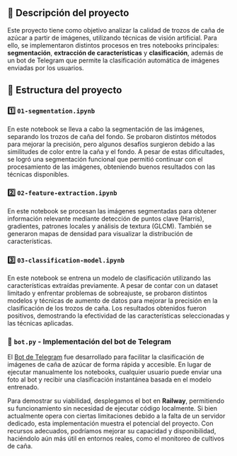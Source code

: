 ## 🌱 Descripción del proyecto  

Este proyecto tiene como objetivo analizar la calidad de trozos de caña de azúcar a partir de imágenes, utilizando técnicas de visión artificial. Para ello, se implementaron distintos procesos en tres notebooks principales: **segmentación**, **extracción de características** y **clasificación**, además de un bot de Telegram que permite la clasificación automática de imágenes enviadas por los usuarios.  

## 📂 Estructura del proyecto  

### 1️⃣ `01-segmentation.ipynb`  
En este notebook se lleva a cabo la segmentación de las imágenes, separando los trozos de caña del fondo. Se probaron distintos métodos para mejorar la precisión, pero algunos desafíos surgieron debido a las similitudes de color entre la caña y el fondo. A pesar de estas dificultades, se logró una segmentación funcional que permitió continuar con el procesamiento de las imágenes, obteniendo buenos resultados con las técnicas disponibles.  

### 2️⃣ `02-feature-extraction.ipynb`  
En este notebook se procesan las imágenes segmentadas para obtener información relevante mediante detección de puntos clave (Harris), gradientes, patrones locales y análisis de textura (GLCM). También se generaron mapas de densidad para visualizar la distribución de características. 

### 3️⃣ `03-classification-model.ipynb`  
En este notebook se entrena un modelo de clasificación utilizando las características extraídas previamente. A pesar de contar con un dataset limitado y enfrentar problemas de sobreajuste, se probaron distintos modelos y técnicas de aumento de datos para mejorar la precisión en la clasificación de los trozos de caña. Los resultados obtenidos fueron positivos, demostrando la efectividad de las características seleccionadas y las técnicas aplicadas.  

### 🤖 `bot.py` - Implementación del bot de Telegram  

El [Bot de Telegram](https://t.me/CaneClassifierBot) fue desarrollado para facilitar la clasificación de imágenes de caña de azúcar de forma rápida y accesible. En lugar de ejecutar manualmente los notebooks, cualquier usuario puede enviar una foto al bot y recibir una clasificación instantánea basada en el modelo entrenado.  

Para demostrar su viabilidad, desplegamos el bot en **Railway**, permitiendo su funcionamiento sin necesidad de ejecutar código localmente. Si bien actualmente opera con ciertas limitaciones debido a la falta de un servidor dedicado, esta implementación muestra el potencial del proyecto. Con recursos adecuados, podríamos mejorar su capacidad y disponibilidad, haciéndolo aún más útil en entornos reales, como el monitoreo de cultivos de caña.  

